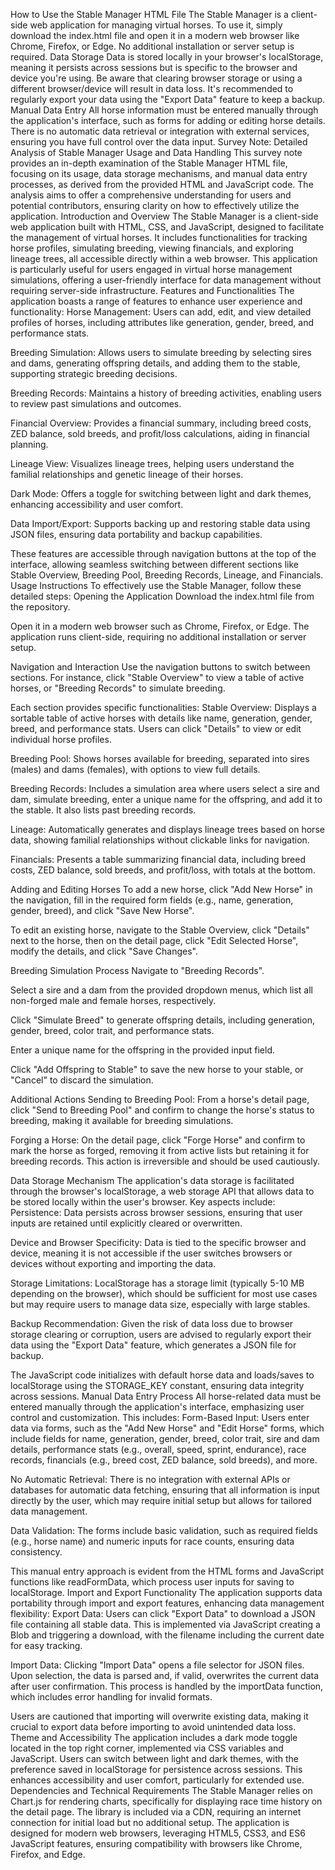 How to Use the Stable Manager HTML File
The Stable Manager is a client-side web application for managing virtual horses. To use it, simply download the index.html file and open it in a modern web browser like Chrome, Firefox, or Edge. No additional installation or server setup is required.
Data Storage
Data is stored locally in your browser's localStorage, meaning it persists across sessions but is specific to the browser and device you're using. Be aware that clearing browser storage or using a different browser/device will result in data loss. It's recommended to regularly export your data using the "Export Data" feature to keep a backup.
Manual Data Entry
All horse information must be entered manually through the application's interface, such as forms for adding or editing horse details. There is no automatic data retrieval or integration with external services, ensuring you have full control over the data input.
Survey Note: Detailed Analysis of Stable Manager Usage and Data Handling
This survey note provides an in-depth examination of the Stable Manager HTML file, focusing on its usage, data storage mechanisms, and manual data entry processes, as derived from the provided HTML and JavaScript code. The analysis aims to offer a comprehensive understanding for users and potential contributors, ensuring clarity on how to effectively utilize the application.
Introduction and Overview
The Stable Manager is a client-side web application built with HTML, CSS, and JavaScript, designed to facilitate the management of virtual horses. It includes functionalities for tracking horse profiles, simulating breeding, viewing financials, and exploring lineage trees, all accessible directly within a web browser. This application is particularly useful for users engaged in virtual horse management simulations, offering a user-friendly interface for data management without requiring server-side infrastructure.
Features and Functionalities
The application boasts a range of features to enhance user experience and functionality:
Horse Management: Users can add, edit, and view detailed profiles of horses, including attributes like generation, gender, breed, and performance stats.

Breeding Simulation: Allows users to simulate breeding by selecting sires and dams, generating offspring details, and adding them to the stable, supporting strategic breeding decisions.

Breeding Records: Maintains a history of breeding activities, enabling users to review past simulations and outcomes.

Financial Overview: Provides a financial summary, including breed costs, ZED balance, sold breeds, and profit/loss calculations, aiding in financial planning.

Lineage View: Visualizes lineage trees, helping users understand the familial relationships and genetic lineage of their horses.

Dark Mode: Offers a toggle for switching between light and dark themes, enhancing accessibility and user comfort.

Data Import/Export: Supports backing up and restoring stable data using JSON files, ensuring data portability and backup capabilities.

These features are accessible through navigation buttons at the top of the interface, allowing seamless switching between different sections like Stable Overview, Breeding Pool, Breeding Records, Lineage, and Financials.
Usage Instructions
To effectively use the Stable Manager, follow these detailed steps:
Opening the Application
Download the index.html file from the repository.

Open it in a modern web browser such as Chrome, Firefox, or Edge. The application runs client-side, requiring no additional installation or server setup.

Navigation and Interaction
Use the navigation buttons to switch between sections. For instance, click "Stable Overview" to view a table of active horses, or "Breeding Records" to simulate breeding.

Each section provides specific functionalities:
Stable Overview: Displays a sortable table of active horses with details like name, generation, gender, breed, and performance stats. Users can click "Details" to view or edit individual horse profiles.

Breeding Pool: Shows horses available for breeding, separated into sires (males) and dams (females), with options to view full details.

Breeding Records: Includes a simulation area where users select a sire and dam, simulate breeding, enter a unique name for the offspring, and add it to the stable. It also lists past breeding records.

Lineage: Automatically generates and displays lineage trees based on horse data, showing familial relationships without clickable links for navigation.

Financials: Presents a table summarizing financial data, including breed costs, ZED balance, sold breeds, and profit/loss, with totals at the bottom.

Adding and Editing Horses
To add a new horse, click "Add New Horse" in the navigation, fill in the required form fields (e.g., name, generation, gender, breed), and click "Save New Horse".

To edit an existing horse, navigate to the Stable Overview, click "Details" next to the horse, then on the detail page, click "Edit Selected Horse", modify the details, and click "Save Changes".

Breeding Simulation Process
Navigate to "Breeding Records".

Select a sire and a dam from the provided dropdown menus, which list all non-forged male and female horses, respectively.

Click "Simulate Breed" to generate offspring details, including generation, gender, breed, color trait, and performance stats.

Enter a unique name for the offspring in the provided input field.

Click "Add Offspring to Stable" to save the new horse to your stable, or "Cancel" to discard the simulation.

Additional Actions
Sending to Breeding Pool: From a horse's detail page, click "Send to Breeding Pool" and confirm to change the horse's status to breeding, making it available for breeding simulations.

Forging a Horse: On the detail page, click "Forge Horse" and confirm to mark the horse as forged, removing it from active lists but retaining it for breeding records. This action is irreversible and should be used cautiously.

Data Storage Mechanism
The application's data storage is facilitated through the browser's localStorage, a web storage API that allows data to be stored locally within the user's browser. Key aspects include:
Persistence: Data persists across browser sessions, ensuring that user inputs are retained until explicitly cleared or overwritten.

Device and Browser Specificity: Data is tied to the specific browser and device, meaning it is not accessible if the user switches browsers or devices without exporting and importing the data.

Storage Limitations: LocalStorage has a storage limit (typically 5-10 MB depending on the browser), which should be sufficient for most use cases but may require users to manage data size, especially with large stables.

Backup Recommendation: Given the risk of data loss due to browser storage clearing or corruption, users are advised to regularly export their data using the "Export Data" feature, which generates a JSON file for backup.

The JavaScript code initializes with default horse data and loads/saves to localStorage using the STORAGE_KEY constant, ensuring data integrity across sessions.
Manual Data Entry Process
All horse-related data must be entered manually through the application's interface, emphasizing user control and customization. This includes:
Form-Based Input: Users enter data via forms, such as the "Add New Horse" and "Edit Horse" forms, which include fields for name, generation, gender, breed, color trait, sire and dam details, performance stats (e.g., overall, speed, sprint, endurance), race records, financials (e.g., breed cost, ZED balance, sold breeds), and more.

No Automatic Retrieval: There is no integration with external APIs or databases for automatic data fetching, ensuring that all information is input directly by the user, which may require initial setup but allows for tailored data management.

Data Validation: The forms include basic validation, such as required fields (e.g., horse name) and numeric inputs for race counts, ensuring data consistency.

This manual entry approach is evident from the HTML forms and JavaScript functions like readFormData, which process user inputs for saving to localStorage.
Import and Export Functionality
The application supports data portability through import and export features, enhancing data management flexibility:
Export Data: Users can click "Export Data" to download a JSON file containing all stable data. This is implemented via JavaScript creating a Blob and triggering a download, with the filename including the current date for easy tracking.

Import Data: Clicking "Import Data" opens a file selector for JSON files. Upon selection, the data is parsed and, if valid, overwrites the current data after user confirmation. This process is handled by the importData function, which includes error handling for invalid formats.

Users are cautioned that importing will overwrite existing data, making it crucial to export data before importing to avoid unintended data loss.
Theme and Accessibility
The application includes a dark mode toggle located in the top right corner, implemented via CSS variables and JavaScript. Users can switch between light and dark themes, with the preference saved in localStorage for persistence across sessions. This enhances accessibility and user comfort, particularly for extended use.
Dependencies and Technical Requirements
The Stable Manager relies on Chart.js for rendering charts, specifically for displaying race time history on the detail page. The library is included via a CDN, requiring an internet connection for initial load but no additional setup. The application is designed for modern web browsers, leveraging HTML5, CSS3, and ES6 JavaScript features, ensuring compatibility with browsers like Chrome, Firefox, and Edge.

